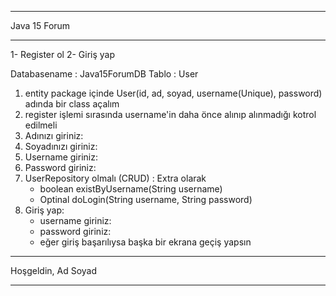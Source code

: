 ****************
Java 15 Forum
****************
1- Register ol
2- Giriş yap

Databasename : Java15ForumDB
Tablo : User
1. entity package içinde User(id, ad, soyad, username(Unique), password) adında bir class açalım
2. register işlemi sırasında username'in daha önce alınıp alınmadığı kotrol edilmeli
3. Adınızı giriniz:
4. Soyadınızı giriniz:
5. Username giriniz:
6. Password giriniz:
7. UserRepository olmalı (CRUD) : Extra olarak
    - boolean existByUsername(String username)
    - Optinal<User> doLogin(String username, String password)    
8. Giriş yap:
    - username giriniz:
    - password giriniz:
    - eğer giriş başarılıysa başka bir ekrana geçiş yapsın

****************
Hoşgeldin, Ad Soyad
****************
